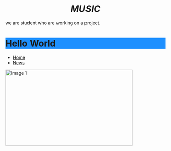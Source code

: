 <html>
  <head>
 

</head>
<body>
<h1 style="text-align:center;"><i>MUSIC</i></h1>

<p>we are student who are working on a project.</p>
<h1 style="background-color:DodgerBlue;">Hello World</h1>  
<ul>
  <li><a href="https://veronicacopparoni.github.io/Main-page">Home</a></li>
  <li><a href="https://veronicacopparoni.github.io/ourproject">News</a></li>
</ul>
 <div class="section">
    <div class="section-image">
    <a href="https://melody-data.github.io/stories/published_stories/story_1686643551.648723.html">
       <img src="chart.png" alt="Image 1" width="400" height="240"/>
      </a>
    </div>
  </div>
